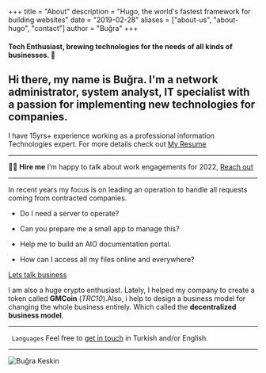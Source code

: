 +++
title = "About"
description = "Hugo, the world's fastest framework for building websites"
date = "2019-02-28"
aliases = ["about-us", "about-hugo", "contact"]
author = "Buğra"
+++

#### Tech Enthusiast, brewing technologies for the needs of all kinds of businesses. 🚀

  

## Hi there, my name is Buğra. I'm a network administrator, system analyst, IT specialist with a passion for implementing new technologies for companies.

  

I have 15yrs+ experience working as a professional information Technologies expert. For more details check out [My Resume](https://drive.google.com/file/d/1Y_ByC-Jg0ZlROR9rpE7JR4Sv2WOmWrZD/view?usp=sharing)

  

---

👨‍🚀 **Hire me** I’m happy to talk about work engagements for 2022, [Reach out](mailto:bugra.keskin@gmail.com)

  

---

In recent years my focus is on leading an operation to handle all requests coming from contracted companies.

  

- Do I need a server to operate?

- Can you prepare me a small app to manage this?

- Help me to build an AIO documentation portal.

- How can I access all my files online and everywhere?

[Lets talk business](mailto:bugra.keskin@gmail.com)

 
I am also a huge crypto enthusiast. Lately, I helped my company to create a token called **GMCoin** (*TRC10*).Also, i help to design a business model for changing the whole business entirely. Which called the **decentralized business model**.

---
<code> Languages</code> Feel free to [get in touch](mailto:bugra.keskin@gmail.com) in Turkish and/or English.

---


![Buğra Keskin](images/bk.jpg)
